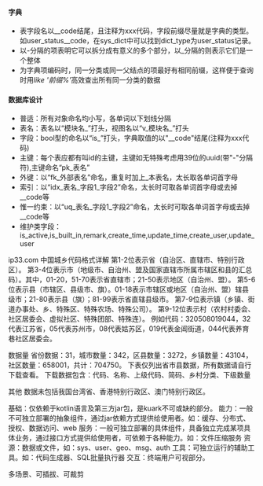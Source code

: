 #### 字典
* 表字段名以__code结尾，且注释为xxx代码，字段前缀尽量就是字典的类型。如user_status__code，在sys_dict中可以找到dict_type为user_status记录。
* 以-分隔的项表明它可以拆分成有意义的多个部分，以_分隔的则表示它们是一个整体
* 为字典项编码时，同一分类或同一父结点的项最好有相同前缀，这样便于查询时用<i>like '前缀%'</i>高效查出所有同一分类的数据

#### 数据库设计
* 普适：所有对象命名均小写，各单词以下划线分隔
* 表名：表名以“模块名_”打头，视图名以“v_模块名_”打头
* 字段：bool型的命名以“is_”打头，字典取值的以"__code"结尾(注释为xxx代码)
* 主键：每个表应都有叫id的主键，主键如无特殊考虑用39位的uuid(带"-"分隔符),主键命名“pk_表名”
* 外键：以“fk_外部表名”命名，重复时加上_本表名，太长取各单词首字母
* 索引：以“idx_表名_字段1_字段2”命名，太长时可取各单词首字母或去掉__code等
* 惟一约束：以“uq_表名_字段1_字段2”命名，太长时可取各单词首字母或去掉__code等
* 维护类字段：is_active,is_built_in,remark,create_time,update_time,create_user,update_user




ip33.com
中国城乡代码格式详解
第1-2位表示省（自治区、直辖市、特别行政区）。
第3-4位表示市（地级市、自治州、盟及国家直辖市所属市辖区和县的汇总码）。其中，01-20，51-70表示省直辖市；21-50表示地区（自治州、盟）。
第5-6位表示县（市辖区、县级市、旗）。01-18表示市辖区或地区（自治州、盟）辖县级市；21-80表示县（旗）；81-99表示省直辖县级市。
第7-9位表示镇（乡镇、街道办事处、乡、特殊区、特殊农场、特殊公司）。
第9-12位表示村（农村村委会、社区居委会、虚拟社区、特殊团部、特殊连）。
例如代码：320508019044，32代表江苏省，05代表苏州市，08代表姑苏区，019代表金阊街道，044代表养育巷社区居委会。

数据量
省份数据：31，城市数量：342，区县数量：3272，乡镇数量：43104，社区数量：658001，共计：704750。
下表仅列出省市县数据，所有数据请自行下载查看。
下载数据包含：代码、名称、上级代码、简码、乡村分类、下级数量

其他
数据未包括我国台湾省、香港特别行政区、澳门特别行政区。


基础：仅依赖于kotlin语言及第三方jar包，是kuark不可或缺的部分。
能力：一般不可独立部署的抽象组件，通过jar依赖方式提供给使用者。如：缓存、分布式、授权、数据访问、web
服务：一般可独立部署的具体组件，具备独立完成某项具体业务，通过接口方式提供给使用者，可依赖于各种能力。如：文件压缩服务
资源：数据或文件，如：sys、user、geo、msg、auth
工具：可独立运行的辅助工具。如：代码生成器、SQL批量执行器
交互：终端用户可视部分。

多场景、可插拔、可裁剪